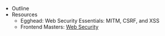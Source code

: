 - Outline
- Resources
    - Egghead: Web Security Essentials: MITM, CSRF, and XSS
    - Frontend Masters: [Web Security](https://frontendmasters.com/courses/web-security/)